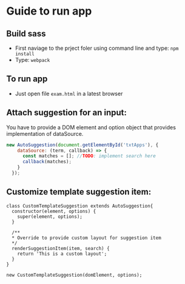# Guide to run app

## Build sass
* First naviage to the prject foler using command line and type: `npm install`
* Type: `webpack`

## To run app
* Just open file `exam.html` in a latest browser



## Attach suggestion for an input:
You have to provide a DOM element and option object that provides implementation of dataSource.

```js
new AutoSuggestion(document.getElementById('txtApps'), {
    dataSource: (term, callback) => {
      const matches = []; //TODO: implement search here
      callback(matches);
    }
  });
```

## Customize template suggestion item:
```
class CustomTemplateSuggestion extends AutoSuggestion{
  constructor(element, options) {
    super(element, options);
  }
  
  /**
  * Override to provide custom layout for suggestion item
  */
  renderSuggestionItem(item, search) {
    return 'This is a custom layout';
  }
}

new CustomTemplateSuggestion(domElement, options);
```